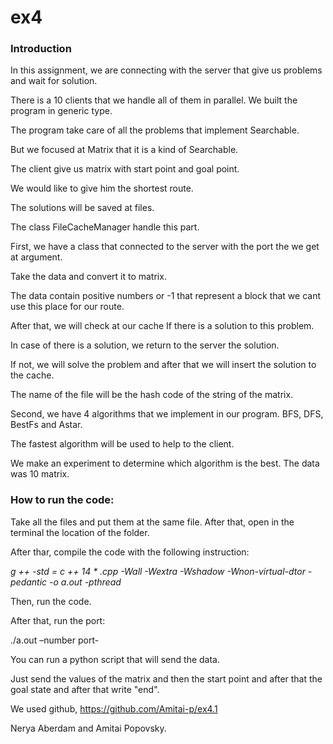 # ex4

### Introduction

In this assignment, we are connecting with the server that give us problems and wait for solution.

There is a 10 clients that we handle all of them in parallel. We built the program in generic type. 

The program take care of all the problems that implement Searchable. 

But we focused at Matrix that it is a kind of Searchable. 

The client give us matrix with start point and goal point. 

We would like to give him the shortest route.  

The solutions will be saved at files. 

The class FileCacheManager handle this part. 

First, we have a class that connected to the server with the port the we get at argument. 

Take the data and convert it to matrix.  

The data contain positive numbers or -1 that represent a block that we cant use this place for our route. 

After that, we will check at our cache If there is a solution to this problem. 

In case of there is a solution, we return to the server the solution. 

If not, we will solve the problem and after that we will insert the solution to the cache. 

The name of the file will be the hash code of the string of the matrix.

Second, we have 4 algorithms that we implement in our program. BFS, DFS, BestFs and Astar. 

The fastest algorithm will be used to help to the client. 

We make an experiment to determine which algorithm is the best. The data was 10 matrix.


### How to run the code:


Take all the files and put them at the same file. After that, open in the terminal the location of the folder.

After thar, compile the code with the following instruction:

_g ++ -std = c ++ 14 * .cpp -Wall -Wextra -Wshadow -Wnon-virtual-dtor -pedantic -o a.out -pthread_

Then, run the code.

After that, run the port:	

./a.out –number port-

You can run a python script that will send the data. 

Just send the values of the matrix and then the start point and after that the goal state and after that write "end".

We used github, https://github.com/Amitai-p/ex4.1



Nerya Aberdam and Amitai Popovsky.
